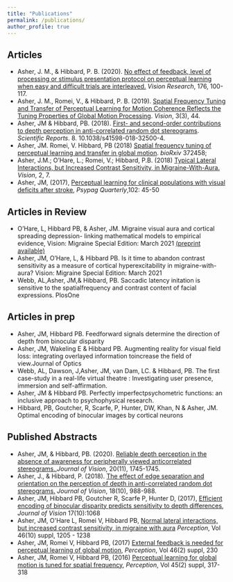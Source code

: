 ```yaml
---
title: "Publications"
permalink: /publications/
author_profile: true
---
```





## Articles
* Asher, J. M., & Hibbard, P. B. (2020). [No effect of feedback, level of processing or stimulus presentation protocol on perceptual learning when easy and difficult trials are interleaved.](https://www.sciencedirect.com/science/article/abs/pii/S0042698920301310) *Vision Research*, 176, 100-117.
* Asher, J. M., Romei, V., & Hibbard, P. B. (2019). [Spatial Frequency Tuning and Transfer of Perceptual Learning for Motion Coherence Reflects the Tuning Properties of Global Motion Processing](https://www.mdpi.com/2411-5150/3/3/44). *Vision*, 3(3), 44.
* Asher, JM & Hibbard, PB. (2018). [First- and second-order contributions to depth perception in anti-correlated random dot stereograms](https://www.nature.com/articles/s41598-018-32500-4). *Scientific Reports*. 8. 10.1038/s41598-018-32500-4. 
* Asher, JM. Romei, V. Hibbard, PB (2018) [Spatial frequency tuning of perceptual learning and transfer in global motion](https://www.biorxiv.org/content/early/2018/07/19/372458). *bioRxiv* 372458;
*  Asher, J.M.; O’Hare, L.; Romei, V.; Hibbard, P.B. (2018) [Typical Lateral Interactions, but Increased Contrast Sensitivity, in Migraine-With-Aura.](http://www.mdpi.com/2411-5150/2/1/7) *Vision*, 2, 7. 
* Asher, JM, (2017), [Perceptual learning for clinical populations with visual deficits after stroke](http://www.psypag.co.uk/wp-content/uploads/2013/06/PsyPag-102.pdf#page=47), *Psypag Quarterly*,102: 45-50



## Articles in Review
* O’Hare, L, Hibbard PB, & Asher, JM. Migraine visual aura and cortical spreading depression- linking mathematical models to empirical evidence, Vision: Migraine Special Edition: March 2021 [(preprint available)](https://www.preprints.org/manuscript/202104.0046/v1)
* Asher, JM, O’Hare, L, & Hibbard PB. Is it time to abandon contrast sensitivity as a measure of cortical hyperexcitability in migraine-with-aura? Vision: Migraine Special Edition: March 2021
* Webb, AL,Asher, JM,& Hibbard, PB. Saccadic latency initation is sensitive to the spatialfrequency and contrast content of facial expressions. PlosOne



## Articles in prep
* Asher, JM, Hibbard PB. Feedforward signals determine the direction of depth from binocular disparity
* Asher, JM, Wakeling E & Hibbard PB. Augmenting reality for visual field loss: integrating overlayed information toincrease the field of view.Journal of Optics 
* Webb, AL, Dawson, J,Asher, JM, van Dam, LC. & Hibbard, PB. The first case-study in a real-life virtual theatre : Investigating user presence, immersion and self-affirmation.
* Asher, JM & Hibbard PB. Perfectly imperfectpsychometric functions: an inclusive approach to psychophysical research.
* Hibbard, PB, Goutcher, R, Scarfe, P, Hunter, DW, Khan, N & Asher, JM.  Optimal encoding of binocular images by cortical neurons



## Published Abstracts
* Asher, JM, & Hibbard, PB. (2020). [Reliable depth perception in the absence of awareness for peripherally viewed anticorrelated stereograms.](https://jov.arvojournals.org/article.aspx?articleid=2771383&resultClick=1),*Journal of Vision*, 20(11), 1745-1745.
* Asher, J., & Hibbard, P. (2018). [The effect of edge separation and orientation on the perception of depth in anti-correlated random dot stereograms.](https://jov.arvojournals.org/article.aspx?articleid=2699974&resultClick=1) *Journal of Vision*, 18(10), 988-988.
* Asher, JM,  Hibbard PB, Goutcher R, Scarfe P, Hunter D, (2017), [Efficient encoding of binocular disparity predicts sensitivity to depth differences](http://jov.arvojournals.org/article.aspx?articleid=2651940), *Journal of Vision* 17(10):1068
* Asher, JM, O'Hare L, Romei V, Hibbard PB, [Normal lateral interactions, but increased contrast sensitivity, in migraine with aura](http://journals.sagepub.com/doi/abs/10.1177/0301006617710756)  *Perception*, Vol 46(10) suppl, 1205 - 1238 
* Asher, JM, Romei V, Hibbard PB, (2017) [External feedback is needed for perceptual learning of global motion](https://doi.org/10.1177/0301006616674873), *Perception*, Vol 46(2) suppl, 230
* Asher, JM, Romei V, Hibbard PB, (2016) [Perceptual learning for global motion is tuned for spatial frequency](https://doi.org/10.1177/0301006616671273), *Perception*, Vol 45(2) suppl, 317-318




